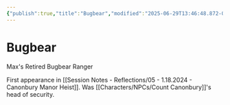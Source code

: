 ```yaml
---
{"publish":true,"title":"Bugbear","modified":"2025-06-29T13:46:48.872-07:00","cssclasses":""}
---
```




# Bugbear

Max's Retired Bugbear Ranger

First appearance in [[Session Notes - Reflections/05 - 1.18.2024 - Canonbury Manor Heist]].
Was [[Characters/NPCs/Count Canonbury]]'s head of security.
